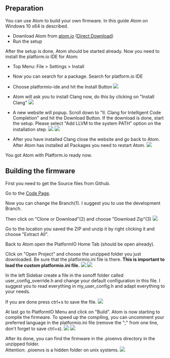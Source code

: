 
## Preparation
You can use Atom to build your own firmware. In this guide Atom on Windows 10 x64 is described.

* Download Atom from [atom.io](https://atom.io/) ([Direct Download](https://atom.io/download/windows_x64))
* Run the setup

After the setup is done, Atom should be started already. Now you need to install the platform.io IDE for Atom:
* Top Menu: File > Settings > Install
* Now you can search for a package. Search for platform.io IDE
* Choose platformio-ide and hit the Install Button
![](https://raw.githubusercontent.com/reloxx13/reloxx13.github.io/master/media/tasmota-wiki-beginner-guide/1.jpg)

* Atom will ask you to install Clang now, do this by clicking on "Install Clang"
![](https://raw.githubusercontent.com/reloxx13/reloxx13.github.io/master/media/tasmota-wiki-beginner-guide/2.jpg)
* A new website will popup. Scroll down to "II. Clang for Intelligent Code Completion" and hit the Download Button.
If the download is done, start the setup. Please select "Add LLVM to the system PATH" option on the installation step.
![](https://raw.githubusercontent.com/reloxx13/reloxx13.github.io/master/media/tasmota-wiki-beginner-guide/3.jpg)
![](https://raw.githubusercontent.com/reloxx13/reloxx13.github.io/master/media/tasmota-wiki-beginner-guide/4.jpg)

* After you have installed Clang close the website and go back to Atom. After Atom has installed all Packages you need to restart Atom. 
![](https://raw.githubusercontent.com/reloxx13/reloxx13.github.io/master/media/tasmota-wiki-beginner-guide/5.jpg)

You got Atom with Platform.io ready now.


## Building the firmware
First you need to get the Source files from Github.

Go to the [Code Page](https://github.com/arendst/Tasmota/tree/development).

Now you can change the Branch(1). I suggest you to use the development Branch.

Then click on "Clone or Download"(2) and choose "Download Zip"(3)
![](https://raw.githubusercontent.com/reloxx13/reloxx13.github.io/master/media/tasmota-wiki-beginner-guide/6.jpg)

Go to the location you saved the ZIP and unzip it by right clicking it and choose "Extract All". 

Back to Atom open the PlatformIO Home Tab (should be open already).

Click on "Open Project" and choose the unzipped folder you just downloaded. Be sure that the platformio.ini file is there. **This is important to load the custom platformio.ini file.**
![](https://raw.githubusercontent.com/reloxx13/reloxx13.github.io/master/media/tasmota-wiki-beginner-guide/7.jpg)
![](https://raw.githubusercontent.com/reloxx13/reloxx13.github.io/master/media/tasmota-wiki-beginner-guide/8.jpg)

In the left Sidebar create a file in the sonoff folder called user_config_override.h and change your default configuration in this file. I suggest you to read everything in my_user_config.h and adapt everything to your needs.

If you are done press ctrl+s to save the file.
![](https://raw.githubusercontent.com/reloxx13/reloxx13.github.io/master/media/tasmota-wiki-beginner-guide/9.jpg)

At last go to PlatformIO Menu and click on "Build". Atom is now starting to compile the firmware.
To speed up the compiling, you can uncomment your preferred language in the platformio.ini file (remove the ";" from one line, don't forget to save ctrl+s).
![](https://raw.githubusercontent.com/reloxx13/reloxx13.github.io/master/media/tasmota-wiki-beginner-guide/10.jpg)
![](https://raw.githubusercontent.com/reloxx13/reloxx13.github.io/master/media/tasmota-wiki-beginner-guide/11.jpg)

After its done, you can find the firmware in the .pioenvs directory in the unzipped folder.   
Attention: .pioenvs is a hidden folder on unix systems.
![](https://raw.githubusercontent.com/reloxx13/reloxx13.github.io/master/media/tasmota-wiki-beginner-guide/12.jpg)
